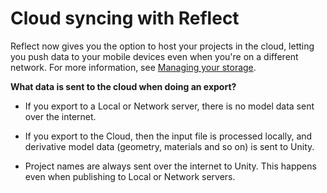 # Cloud syncing with Reflect

Reflect now gives you the option to host your projects in the cloud, letting you push data to your mobile devices even when you're on a different network. For more information, see [Managing your storage](ManageStorage.md).

<!--<span style="color: red;">[high-level diagram/schematic here]</span>

**Note:** Cloud syncing is in beta and should not be relied upon for production.
-->

**What data is sent to the cloud when doing an export?**

* If you export to a Local or Network server, there is no model data sent over the internet.

* If you export to the Cloud, then the input file is processed locally, and derivative model data (geometry, materials and so on) is sent to Unity.

* Project names are always sent over the internet to Unity. This happens even when publishing to Local or Network servers.

